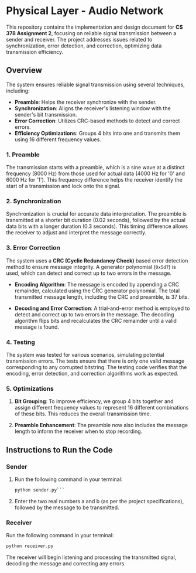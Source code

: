 # Physical Layer - Audio Network

This repository contains the implementation and design document for **CS 378 Assignment 2**, focusing on reliable signal transmission between a sender and receiver. The project addresses issues related to synchronization, error detection, and correction, optimizing data transmission efficiency.

## Overview

The system ensures reliable signal transmission using several techniques, including:
- **Preamble**: Helps the receiver synchronize with the sender.
- **Synchronization**: Aligns the receiver's listening window with the sender's bit transmission.
- **Error Correction**: Utilizes CRC-based methods to detect and correct errors.
- **Efficiency Optimizations**: Groups 4 bits into one and transmits them using 16 different frequency values.

### 1. Preamble
The transmission starts with a preamble, which is a sine wave at a distinct frequency (8000 Hz) from those used for actual data (4000 Hz for '0' and 6000 Hz for '1'). This frequency difference helps the receiver identify the start of a transmission and lock onto the signal.

### 2. Synchronization
Synchronization is crucial for accurate data interpretation. The preamble is transmitted at a shorter bit duration (0.02 seconds), followed by the actual data bits with a longer duration (0.3 seconds). This timing difference allows the receiver to adjust and interpret the message correctly.

### 3. Error Correction

The system uses a **CRC (Cyclic Redundancy Check)** based error detection method to ensure message integrity. A generator polynomial (`0x5d7`) is used, which can detect and correct up to two errors in the message.

- **Encoding Algorithm**: The message is encoded by appending a CRC remainder, calculated using the CRC generator polynomial. The total transmitted message length, including the CRC and preamble, is 37 bits.
  
- **Decoding and Error Correction**: A trial-and-error method is employed to detect and correct up to two errors in the message. The decoding algorithm flips bits and recalculates the CRC remainder until a valid message is found.

### 4. Testing
The system was tested for various scenarios, simulating potential transmission errors. The tests ensure that there is only one valid message corresponding to any corrupted bitstring. The testing code verifies that the encoding, error detection, and correction algorithms work as expected.

### 5. Optimizations

1. **Bit Grouping**: To improve efficiency, we group 4 bits together and assign different frequency values to represent 16 different combinations of these bits. This reduces the overall transmission time.
   
2. **Preamble Enhancement**: The preamble now also includes the message length to inform the receiver when to stop recording.

## Instructions to Run the Code

### Sender
1. Run the following command in your terminal:
   ```bash
   python sender.py```
2. Enter the two real numbers a and b (as per the project specifications), followed by the message to be transmitted.

### Receiver
Run the following command in your terminal:
```bash
python receiver.py
```
The receiver will begin listening and processing the transmitted signal, decoding the message and correcting any errors.


